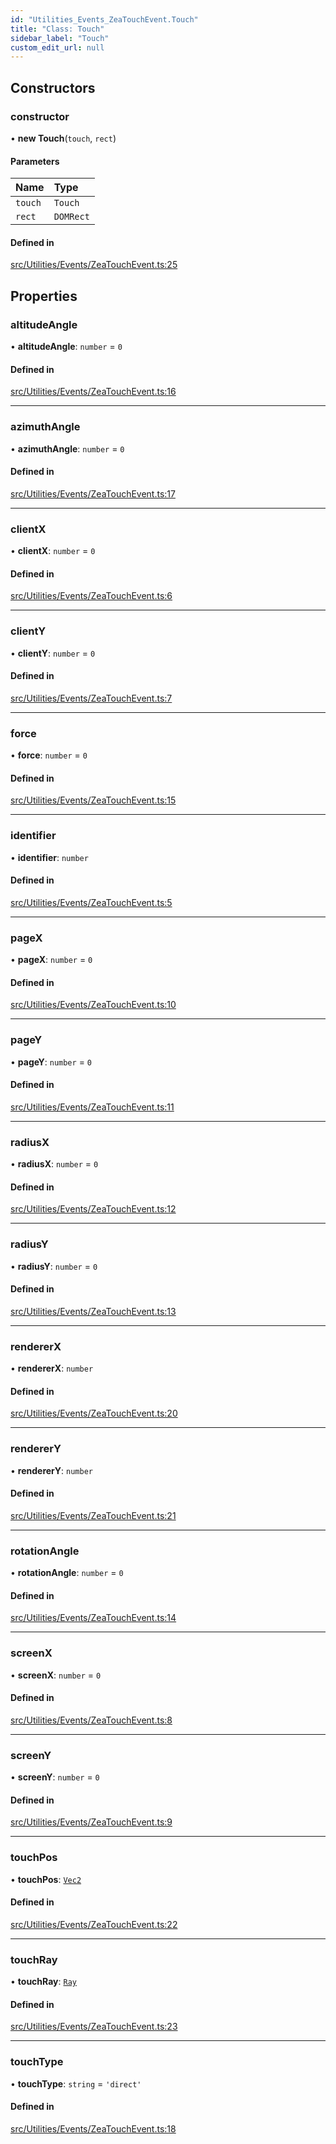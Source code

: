 ```yaml
---
id: "Utilities_Events_ZeaTouchEvent.Touch"
title: "Class: Touch"
sidebar_label: "Touch"
custom_edit_url: null
---
```




## Constructors

### constructor

• **new Touch**(`touch`, `rect`)

#### Parameters

| Name | Type |
| :------ | :------ |
| `touch` | `Touch` |
| `rect` | `DOMRect` |

#### Defined in

[src/Utilities/Events/ZeaTouchEvent.ts:25](https://github.com/ZeaInc/zea-engine/blob/8e646f8a8/src/Utilities/Events/ZeaTouchEvent.ts#L25)

## Properties

### altitudeAngle

• **altitudeAngle**: `number` = `0`

#### Defined in

[src/Utilities/Events/ZeaTouchEvent.ts:16](https://github.com/ZeaInc/zea-engine/blob/8e646f8a8/src/Utilities/Events/ZeaTouchEvent.ts#L16)

___

### azimuthAngle

• **azimuthAngle**: `number` = `0`

#### Defined in

[src/Utilities/Events/ZeaTouchEvent.ts:17](https://github.com/ZeaInc/zea-engine/blob/8e646f8a8/src/Utilities/Events/ZeaTouchEvent.ts#L17)

___

### clientX

• **clientX**: `number` = `0`

#### Defined in

[src/Utilities/Events/ZeaTouchEvent.ts:6](https://github.com/ZeaInc/zea-engine/blob/8e646f8a8/src/Utilities/Events/ZeaTouchEvent.ts#L6)

___

### clientY

• **clientY**: `number` = `0`

#### Defined in

[src/Utilities/Events/ZeaTouchEvent.ts:7](https://github.com/ZeaInc/zea-engine/blob/8e646f8a8/src/Utilities/Events/ZeaTouchEvent.ts#L7)

___

### force

• **force**: `number` = `0`

#### Defined in

[src/Utilities/Events/ZeaTouchEvent.ts:15](https://github.com/ZeaInc/zea-engine/blob/8e646f8a8/src/Utilities/Events/ZeaTouchEvent.ts#L15)

___

### identifier

• **identifier**: `number`

#### Defined in

[src/Utilities/Events/ZeaTouchEvent.ts:5](https://github.com/ZeaInc/zea-engine/blob/8e646f8a8/src/Utilities/Events/ZeaTouchEvent.ts#L5)

___

### pageX

• **pageX**: `number` = `0`

#### Defined in

[src/Utilities/Events/ZeaTouchEvent.ts:10](https://github.com/ZeaInc/zea-engine/blob/8e646f8a8/src/Utilities/Events/ZeaTouchEvent.ts#L10)

___

### pageY

• **pageY**: `number` = `0`

#### Defined in

[src/Utilities/Events/ZeaTouchEvent.ts:11](https://github.com/ZeaInc/zea-engine/blob/8e646f8a8/src/Utilities/Events/ZeaTouchEvent.ts#L11)

___

### radiusX

• **radiusX**: `number` = `0`

#### Defined in

[src/Utilities/Events/ZeaTouchEvent.ts:12](https://github.com/ZeaInc/zea-engine/blob/8e646f8a8/src/Utilities/Events/ZeaTouchEvent.ts#L12)

___

### radiusY

• **radiusY**: `number` = `0`

#### Defined in

[src/Utilities/Events/ZeaTouchEvent.ts:13](https://github.com/ZeaInc/zea-engine/blob/8e646f8a8/src/Utilities/Events/ZeaTouchEvent.ts#L13)

___

### rendererX

• **rendererX**: `number`

#### Defined in

[src/Utilities/Events/ZeaTouchEvent.ts:20](https://github.com/ZeaInc/zea-engine/blob/8e646f8a8/src/Utilities/Events/ZeaTouchEvent.ts#L20)

___

### rendererY

• **rendererY**: `number`

#### Defined in

[src/Utilities/Events/ZeaTouchEvent.ts:21](https://github.com/ZeaInc/zea-engine/blob/8e646f8a8/src/Utilities/Events/ZeaTouchEvent.ts#L21)

___

### rotationAngle

• **rotationAngle**: `number` = `0`

#### Defined in

[src/Utilities/Events/ZeaTouchEvent.ts:14](https://github.com/ZeaInc/zea-engine/blob/8e646f8a8/src/Utilities/Events/ZeaTouchEvent.ts#L14)

___

### screenX

• **screenX**: `number` = `0`

#### Defined in

[src/Utilities/Events/ZeaTouchEvent.ts:8](https://github.com/ZeaInc/zea-engine/blob/8e646f8a8/src/Utilities/Events/ZeaTouchEvent.ts#L8)

___

### screenY

• **screenY**: `number` = `0`

#### Defined in

[src/Utilities/Events/ZeaTouchEvent.ts:9](https://github.com/ZeaInc/zea-engine/blob/8e646f8a8/src/Utilities/Events/ZeaTouchEvent.ts#L9)

___

### touchPos

• **touchPos**: [`Vec2`](../../Math/Math_Vec2.Vec2)

#### Defined in

[src/Utilities/Events/ZeaTouchEvent.ts:22](https://github.com/ZeaInc/zea-engine/blob/8e646f8a8/src/Utilities/Events/ZeaTouchEvent.ts#L22)

___

### touchRay

• **touchRay**: [`Ray`](../../Math/Math_Ray.Ray)

#### Defined in

[src/Utilities/Events/ZeaTouchEvent.ts:23](https://github.com/ZeaInc/zea-engine/blob/8e646f8a8/src/Utilities/Events/ZeaTouchEvent.ts#L23)

___

### touchType

• **touchType**: `string` = `'direct'`

#### Defined in

[src/Utilities/Events/ZeaTouchEvent.ts:18](https://github.com/ZeaInc/zea-engine/blob/8e646f8a8/src/Utilities/Events/ZeaTouchEvent.ts#L18)

